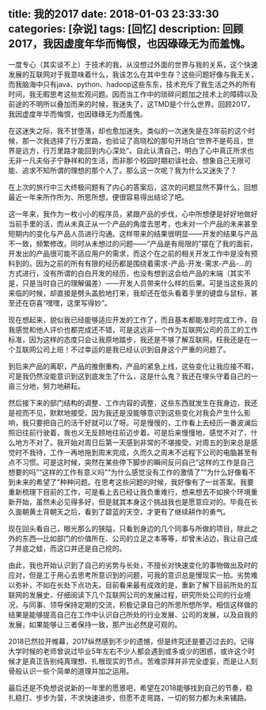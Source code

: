 title: 我的2017
date: 2018-01-03 23:33:30
categories: [杂说]
tags: [回忆]
description: 回顾2017，我因虚度年华而悔恨，也因碌碌无为而羞愧。
---

一度专心（其实谈不上）于技术的我，从没想过外面的世界与我的关系，这个快速发展的互联网对于我意味着什么，我该怎么在其中生存？这些问题好像与我无关，而我脑海中只有java、python、hadoop这些东东，技术充斥了我生活之外的所有时间，我无暇思考这些宏观问题。因而当工作中的琐碎问题加之技术上的障碍以及前途的不明所以叠加而来的时候，我迷失了，这TMD是个什么世界。回顾2017，我因虚度年华而悔恨，也因碌碌无为而羞愧。<!--more-->

在这迷失之际，我不甘堕落，却也愈加迷失。类似的一次迷失是在3年前的这个时候，那一次我选择了行万里路，也验证了高晓松的那句开场白“世界不是苟且，世界是远方，行万里路才能回到内心深处”。自此认清自己，明白了心中真正所求也无非一凡夫俗子宁静祥和的生活，而非那个校园时期初读社会、想象自己无限可能、追求不知所谓的理想的那个人了。那么这一次呢？我为什么又迷失了？

在上次的旅行中三大终极问题有了内心的答案后，这次的问题显然不算什么，回想最近一年来所作所为、所思所想，便很容易得出结论了吧。

这一年来，我作为一枚小小的程序员，紧跟产品的步伐，心中所想便是好好地做好当前手里的活，而从未真正从一个产品的角度去思考，也未对一个产品的未来甚至短期内的变化与产品人员进行沟通。这样带来的结果很明显——开发的结果与产品不一致，频繁修改。同时从未想过的问题——“产品是有局限的”摆在了我的面前，开发出的产品很可能不适应用户的需求，而这个在之前的相关开发工作中是没有预料到的。因为之前的所有有限的经历都是围绕着需求-产品-开发-需求-产品-...的方式进行，没有所谓的白白开发的经历，也没有想到这会给产品的末端（其实不是，只是当时自己的理解偏差）——开发人员带来什么样的后果。可是当这些真的来临的时候，却直接是劈头盖脸地打来，我却还在低头看着手里的键盘与鼠标，甚至还在窃喜“嘿嘿，这里写得妙”。

现在想起来，貌似我已经能够适应开发的工作了，而且基本都能准时完成工作，自我感觉和他人评价也都完成还不错，可是这远非一个作为互联网公司的员工的工作标准，因为这样的态度只会让我原地踏步，我还是不够了解互联网，枉我还是在一个互联网公司上班！不过幸运的是我已经认识到自身这个严重的问题了。

到后来产品的离职，产品的推倒重构，产品的紧急上线，这些变化让我应接不暇，可是我仍然没能意识到这到底发生了什么，这是什么鬼？我还在埋头守着自己的一亩三分地，努力地耕耘。

然后接下来的部门结构的调整、工作内容的调整，这些东西就发生在我身边，我还是视而不见，默默地接受。因为我还是没能够意识到这些变化对我会产生什么影响，我只要把自己的活干好就可以了呀。可是慢慢的，工作看上去经历一番波澜后照旧往前行驶着，我也义无反顾地往前迈步着。可是后来慢慢地，感觉不对了，什么地方不对了。我开始对周日后第一天感到非常的不堪接受，对周五的到来总是感觉时不我待，工作一再地拖到周末完成，久而久之周末不远程下公司的电脑甚至有点不习惯。可是这时候，突然在某些停下脚步的瞬间反问自己“这样的工作是自己想要的吗”“这样的工作有意义吗”“为什么感觉没有工作的激情了”“为什么好像看不到未来的希望了”种种问题。在思考这些问题的时候，我好像有了一丝答案。我要重新梳理下目前的工作，可是看上去已经让我负重难行，想来想去不如换个环境重新开始，虽然未必见得多好，但是就其本身这个挑战我也是愿意应对的。毕竟在长久面朝黄土背朝天之后，看到了碧蓝的天空，才更有了继续耕作的勇气。

现在回头看自己，眼光那么的狭隘，只看到身边的几个同事与所做的项目，除此之外的东西—比如部门的价值所在、公司的立足之本等等，却曾未沾边，我让自己成了井底之蛙，而这口井还是自己挖的。

由此，我也开始认识到了自己的劣势与长处，不擅长对快速变化的事物做出及时的应对，但是工于用心去思考所意识到的问题，可我的意识总是慢现实一拍。劣势难以弥补，不如在长处下点功夫。目前看来最有成效的是，重新了解下目前所处的互联网的发展史，仔细阅读下几个互联网公司的发展过程，研究所处公司的行业境况，与同事、领导保持定期的交流，积极记录自己的所思所想所学。相信这样做的结果是能够提高自己在工作中认识自己所处的行业发展、公司的发展，以及自我的发展，如果能够让三者保持一致，那产出必然是可观的。

2018已然拉开帷幕，2017纵然感到不少的遗憾，但是终究还是要迈过去的。记得大学时候的老师曾说过毕业5年左右不少人都会遇到或多或少的困惑，或许这个时候才是真正告别纯真理想、扎根现实的节点。苦难崇拜并非完全虚妄，而是让人刻骨般认识一些个简单的道理并加之运用。

最后还是不免想说说新的一年里的愿景吧，希望在2018能够找到自己的节奏，稳扎稳打、步步为营，不求快速进步，但愿不走弯路，一切的努力都为未来铺路。
